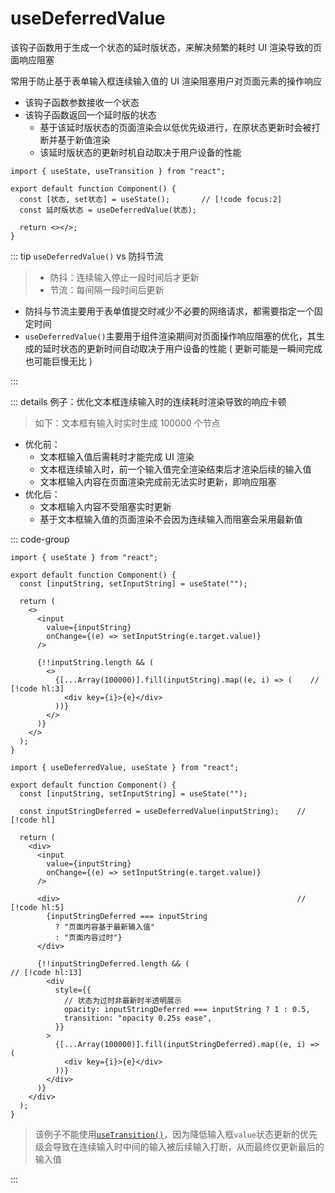 # useDeferredValue

该钩子函数用于生成一个状态的延时版状态，来解决频繁的耗时 UI 渲染导致的页面响应阻塞

常用于防止基于表单输入框连续输入值的 UI 渲染阻塞用户对页面元素的操作响应

- 该钩子函数参数接收一个状态
- 该钩子函数返回一个延时版的状态
  - 基于该延时版状态的页面渲染会以低优先级进行，在原状态更新时会被打断并基于新值渲染
  - 该延时版状态的更新时机自动取决于用户设备的性能

```tsx{0}
import { useState, useTransition } from "react";

export default function Component() {
  const [状态, set状态] = useState();       // [!code focus:2]
  const 延时版状态 = useDeferredValue(状态);

  return <></>;
}
```

::: tip `useDeferredValue()` vs 防抖节流

> - 防抖：连续输入停止一段时间后才更新
> - 节流：每间隔一段时间后更新

- 防抖与节流主要用于表单值提交时减少不必要的网络请求，都需要指定一个固定时间
- `useDeferredValue()`主要用于组件渲染期间对页面操作响应阻塞的优化，其生成的延时状态的更新时间自动取决于用户设备的性能 ( 更新可能是一瞬间完成也可能巨慢无比 )

:::

::: details 例子：优化文本框连续输入时的连续耗时渲染导致的响应卡顿

> 如下：文本框有输入时实时生成 100000 个节点

- 优化前：
  - 文本框输入值后需耗时才能完成 UI 渲染
  - 文本框连续输入时，前一个输入值完全渲染结束后才渲染后续的输入值
  - 文本框输入内容在页面渲染完成前无法实时更新，即响应阻塞
- 优化后：
  - 文本框输入内容不受阻塞实时更新
  - 基于文本框输入值的页面渲染不会因为连续输入而阻塞会采用最新值

::: code-group

```tsx{0} [❌ 响应阻塞]
import { useState } from "react";

export default function Component() {
  const [inputString, setInputString] = useState("");

  return (
    <>
      <input
        value={inputString}
        onChange={(e) => setInputString(e.target.value)}
      />

      {!!inputString.length && (
        <>
          {[...Array(100000)].fill(inputString).map((e, i) => (    // [!code hl:3]
            <div key={i}>{e}</div>
          ))}
        </>
      )}
    </>
  );
}
```

```tsx{0} [使用 useDeferredValue( ) 优化]
import { useDeferredValue, useState } from "react";

export default function Component() {
  const [inputString, setInputString] = useState("");

  const inputStringDeferred = useDeferredValue(inputString);    // [!code hl]

  return (
    <div>
      <input
        value={inputString}
        onChange={(e) => setInputString(e.target.value)}
      />

      <div>                                                     // [!code hl:5]
        {inputStringDeferred === inputString
          ? "页面内容基于最新输入值"
          : "页面内容过时"}
      </div>

      {!!inputStringDeferred.length && (                                    // [!code hl:13]
        <div
          style={{
            // 状态为过时非最新时半透明展示
            opacity: inputStringDeferred === inputString ? 1 : 0.5,
            transition: "opacity 0.25s ease",
          }}
        >
          {[...Array(100000)].fill(inputStringDeferred).map((e, i) => (
            <div key={i}>{e}</div>
          ))}
        </div>
      )}
    </div>
  );
}
```

> 该例子不能使用[`useTransition()`](./useTransition.md)，因为降低输入框`value`状态更新的优先级会导致在连续输入时中间的输入被后续输入打断，从而最终仅更新最后的输入值

:::
